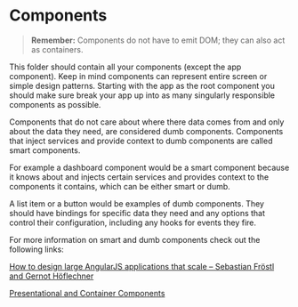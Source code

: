 # Components

> **Remember:** Components do not have to emit DOM; they can also act as containers.

This folder should contain all your components (except the app component). Keep in mind
components can represent entire screen or simple design patterns. Starting
 with the app as the root component you should make sure break your
 app up into as many singularly responsible components as possible.

Components that do not care about where there data comes from and only about the data they need,
are considered dumb components. Components that inject services and provide context to dumb
components are called smart components.

For example a dashboard component would be a smart component because
it knows about and injects certain services and provides context
to the components it contains, which can be either smart or dumb.

A list item or a button would be examples of dumb components. They should
have bindings for specific data they need and any options that control
their configuration, including any hooks for events they fire.

For more information on smart and dumb components check out the following links:

[How to design large AngularJS applications that scale – Sebastian Fröstl and Gernot Höflechner](https://youtu.be/eel3mV0alEc)

[Presentational and Container Components](https://medium.com/@dan_abramov/smart-and-dumb-components-7ca2f9a7c7d0#.4upzxmivp)